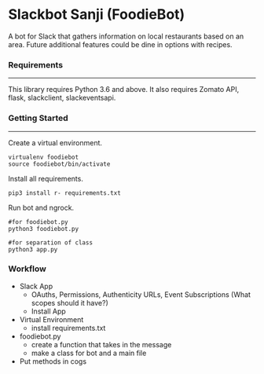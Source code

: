 # Slackbot Sanji (FoodieBot)

A bot for Slack that gathers information on local restaurants based on an area. Future additional features could be dine in options with recipes. 

### Requirements 
--- 
This library requires Python 3.6 and above. It also requires Zomato API, flask, slackclient, slackeventsapi.

### Getting Started
---
Create a virtual environment.
```
virtualenv foodiebot
source foodiebot/bin/activate
```

Install all requirements.
```
pip3 install r- requirements.txt
```

Run bot and ngrock.
```
#for foodiebot.py
python3 foodiebot.py

#for separation of class
python3 app.py
```

### Workflow

* Slack App
    * OAuths, Permissions, Authenticity URLs, Event Subscriptions (What scopes should it have?)
    * Install App
* Virtual Environment
    * install requirements.txt
* foodiebot.py
    * create a function that takes in the message
    * make a class for bot and a main file
* Put methods in cogs

